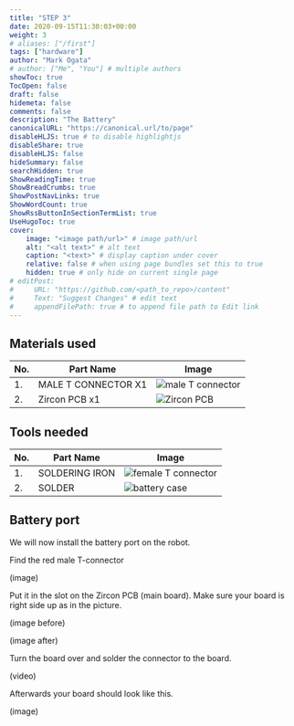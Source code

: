 ```yaml
---
title: "STEP 3"
date: 2020-09-15T11:30:03+00:00
weight: 3
# aliases: ["/first"]
tags: ["hardware"]
author: "Mark Ogata"
# author: ["Me", "You"] # multiple authors
showToc: true
TocOpen: false
draft: false
hidemeta: false
comments: false
description: "The Battery"
canonicalURL: "https://canonical.url/to/page"
disableHLJS: true # to disable highlightjs
disableShare: true
disableHLJS: false
hideSummary: false
searchHidden: true
ShowReadingTime: true
ShowBreadCrumbs: true
ShowPostNavLinks: true
ShowWordCount: true
ShowRssButtonInSectionTermList: true
UseHugoToc: true
cover:
    image: "<image path/url>" # image path/url
    alt: "<alt text>" # alt text
    caption: "<text>" # display caption under cover
    relative: false # when using page bundles set this to true
    hidden: true # only hide on current single page
# editPost:
#     URL: "https://github.com/<path_to_repo>/content"
#     Text: "Suggest Changes" # edit text
#     appendFilePath: true # to append file path to Edit link
---
```




## Materials used

| No. | Part Name                  | Image                                |
|-----|--------------------------|-------------------------------------|
| 1.  | MALE T CONNECTOR X1    | ![male T connector](/img/tconnector.jpg)  |
| 2.  | Zircon PCB x1           | ![Zircon PCB](/img/mainboard.jpg)           |


## Tools needed

| No. | Part Name                  | Image                                |
|-----|--------------------------|-------------------------------------|
| 1.  | SOLDERING IRON     | ![female T connector](/img/iron.jpg)  |
| 2.  | SOLDER             | ![battery case](/img/solder.jpg) |


## Battery port

We will now install the battery port on the robot.

Find the red male T-connector

(image)

Put it in the slot on the Zircon PCB (main board). Make sure your board is right side up as in the picture.

(image before)

(image after)

Turn the board over and solder the connector to the board.

(video)

Afterwards your board should look like this.

(image)
